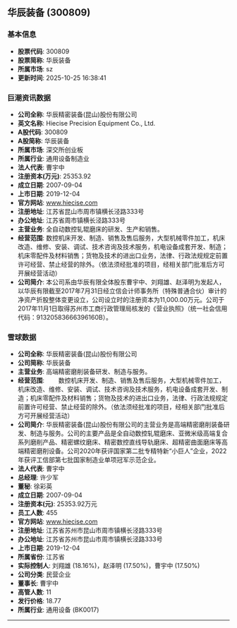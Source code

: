 ## 华辰装备 (300809)

### 基本信息

- **股票代码**: 300809
- **股票简称**: 华辰装备
- **所属市场**: sz
- **更新时间**: 2025-10-25 16:38:41

### 巨潮资讯数据

- **公司全称**: 华辰精密装备(昆山)股份有限公司
- **英文名称**: Hiecise Precision Equipment Co., Ltd.
- **A股代码**: 300809
- **A股简称**: 华辰装备
- **所属市场**: 深交所创业板
- **所属行业**: 通用设备制造业
- **法人代表**: 曹宇中
- **注册资本(万元)**: 25353.92
- **成立日期**: 2007-09-04
- **上市日期**: 2019-12-04
- **官方网站**: www.hiecise.com
- **注册地址**: 江苏省昆山市周市镇横长泾路333号
- **办公地址**: 江苏省周市镇横长泾路333号
- **主营业务**: 全自动数控轧辊磨床的研发、生产和销售。
- **经营范围**: 数控机床开发、制造、销售及售后服务，大型机械零件加工，机床改造、维修、安装、调试、技术咨询及技术服务，机电设备成套开发、制造；机床零配件及材料销售；货物及技术的进出口业务，法律、行政法规规定前置许可经营、禁止经营的除外。（依法须经批准的项目，经相关部门批准后方可开展经营活动）
- **公司简介**: 本公司系由华辰有限全体股东曹宇中、刘翔雄、赵泽明为发起人，以华辰有限截至2017年7月31日经立信会计师事务所（特殊普通合伙）审计的净资产折股整体变更设立，公司设立时的注册资本为11,000.00万元。公司于2017年11月1日取得苏州市工商行政管理局核发的《营业执照》（统一社会信用代码：91320583666396160B）。

### 雪球数据

- **公司全称**: 华辰精密装备(昆山)股份有限公司
- **公司简称**: 华辰装备
- **主营业务**: 高端精密磨削装备研发、制造与服务。
- **经营范围**: 　　数控机床开发、制造、销售及售后服务，大型机械零件加工，机床改造、维修、安装、调试、技术咨询及技术服务，机电设备成套开发、制造；机床零配件及材料销售；货物及技术的进出口业务，法律、行政法规规定前置许可经营、禁止经营的除外。（依法须经批准的项目，经相关部门批准后方可开展经营活动）
- **公司简介**: 华辰精密装备(昆山)股份有限公司的主营业务是高端精密磨削装备研发、制造与服务。公司的主要产品是全自动数控轧辊磨床、亚微米级高端复合系列磨削产品、精密螺纹磨床、精密数控直线导轨磨床、超精密曲面磨床等高端精密磨削设备。公司2020年获评国家第二批专精特新“小巨人”企业，2022年获评工信部第七批国家制造业单项冠军示范企业。
- **法人代表**: 曹宇中
- **总经理**: 许少军
- **董秘**: 徐彩英
- **成立日期**: 2007-09-04
- **注册资本(元)**: 25353.92万元
- **员工人数**: 455
- **官方网站**: www.hiecise.com
- **注册地址**: 江苏省苏州市昆山市周市镇横长泾路333号
- **办公地址**: 江苏省苏州市昆山市周市镇横长泾路333号
- **上市日期**: 2019-12-04
- **所属省份**: 江苏省
- **实际控制人**: 刘翔雄 (18.16%)，赵泽明 (17.50%)，曹宇中 (17.50%)
- **公司分类**: 民营企业
- **董事长**: 曹宇中
- **高管人数**: 11
- **发行价格**: 18.77
- **所属行业**: 通用设备 (BK0017)

---
